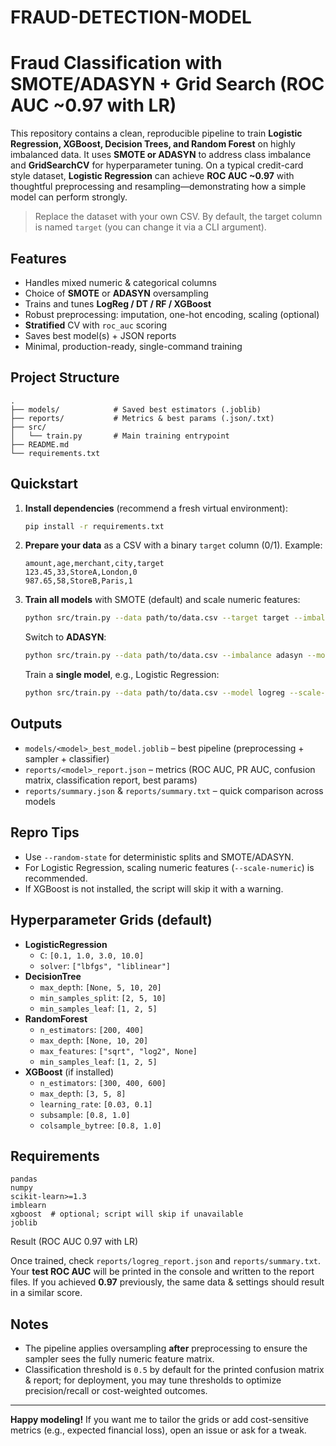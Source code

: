 # FRAUD-DETECTION-MODEL
# Fraud Classification with SMOTE/ADASYN + Grid Search (ROC AUC ~0.97 with LR)

This repository contains a clean, reproducible pipeline to train **Logistic Regression, XGBoost, Decision Trees, and Random Forest** on highly imbalanced data. It uses **SMOTE or ADASYN** to address class imbalance and **GridSearchCV** for hyperparameter tuning. On a typical credit-card style dataset, **Logistic Regression** can achieve **ROC AUC ~0.97** with thoughtful preprocessing and resampling—demonstrating how a simple model can perform strongly.

> Replace the dataset with your own CSV. By default, the target column is named `target` (you can change it via a CLI argument).

## Features

- Handles mixed numeric & categorical columns
- Choice of **SMOTE** or **ADASYN** oversampling
- Trains and tunes **LogReg / DT / RF / XGBoost**
- Robust preprocessing: imputation, one-hot encoding, scaling (optional)
- **Stratified** CV with `roc_auc` scoring
- Saves best model(s) + JSON reports
- Minimal, production-ready, single-command training

## Project Structure

```
.
├── models/            # Saved best estimators (.joblib)
├── reports/           # Metrics & best params (.json/.txt)
├── src/
│   └── train.py       # Main training entrypoint
├── README.md
└── requirements.txt
```

## Quickstart

1. **Install dependencies** (recommend a fresh virtual environment):
   ```bash
   pip install -r requirements.txt
   ```

2. **Prepare your data** as a CSV with a binary `target` column (0/1). Example:
   ```text
   amount,age,merchant,city,target
   123.45,33,StoreA,London,0
   987.65,58,StoreB,Paris,1
   ```

3. **Train all models** with SMOTE (default) and scale numeric features:
   ```bash
   python src/train.py --data path/to/data.csv --target target --imbalance smote --model all --scale-numeric --outdir .
   ```

   Switch to **ADASYN**:
   ```bash
   python src/train.py --data path/to/data.csv --imbalance adasyn --model all --scale-numeric
   ```

   Train a **single model**, e.g., Logistic Regression:
   ```bash
   python src/train.py --data path/to/data.csv --model logreg --scale-numeric
   ```

## Outputs

- `models/<model>_best_model.joblib` – best pipeline (preprocessing + sampler + classifier)
- `reports/<model>_report.json` – metrics (ROC AUC, PR AUC, confusion matrix, classification report, best params)
- `reports/summary.json` & `reports/summary.txt` – quick comparison across models

## Repro Tips

- Use `--random-state` for deterministic splits and SMOTE/ADASYN.
- For Logistic Regression, scaling numeric features (`--scale-numeric`) is recommended.
- If XGBoost is not installed, the script will skip it with a warning.

## Hyperparameter Grids (default)

- **LogisticRegression**
  - `C`: `[0.1, 1.0, 3.0, 10.0]`
  - `solver`: `["lbfgs", "liblinear"]`
- **DecisionTree**
  - `max_depth`: `[None, 5, 10, 20]`
  - `min_samples_split`: `[2, 5, 10]`
  - `min_samples_leaf`: `[1, 2, 5]`
- **RandomForest**
  - `n_estimators`: `[200, 400]`
  - `max_depth`: `[None, 10, 20]`
  - `max_features`: `["sqrt", "log2", None]`
  - `min_samples_leaf`: `[1, 2, 5]`
- **XGBoost** (if installed)
  - `n_estimators`: `[300, 400, 600]`
  - `max_depth`: `[3, 5, 8]`
  - `learning_rate`: `[0.03, 0.1]`
  - `subsample`: `[0.8, 1.0]`
  - `colsample_bytree`: `[0.8, 1.0]`

## Requirements

```
pandas
numpy
scikit-learn>=1.3
imblearn
xgboost  # optional; script will skip if unavailable
joblib
```

Result (ROC AUC 0.97 with LR)

Once trained, check `reports/logreg_report.json` and `reports/summary.txt`. Your **test ROC AUC** will be printed in the console and written to the report files. If you achieved **0.97** previously, the same data & settings should result in a similar score.

## Notes

- The pipeline applies oversampling **after** preprocessing to ensure the sampler sees the fully numeric feature matrix.
- Classification threshold is `0.5` by default for the printed confusion matrix & report; for deployment, you may tune thresholds to optimize precision/recall or cost-weighted outcomes.

---

**Happy modeling!** If you want me to tailor the grids or add cost-sensitive metrics (e.g., expected financial loss), open an issue or ask for a tweak.
